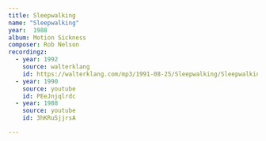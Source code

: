 ```yaml
---
title: Sleepwalking
name: "Sleepwalking"
year:  1988
album: Motion Sickness
composer: Rob Nelson
recordingz:
  - year: 1992
    source: walterklang
    id: https://walterklang.com/mp3/1991-08-25/Sleepwalking/Sleepwalking.mp3
  - year: 1990
    source: youtube
    id: PEeJnjqlrdc
  - year: 1988
    source: youtube
    id: 3hKRuSjjrsA

---
```



